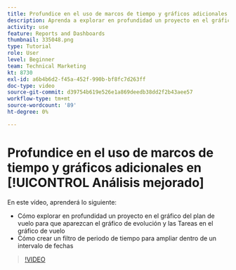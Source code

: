 ```yaml
---
title: Profundice en el uso de marcos de tiempo y gráficos adicionales en [!UICONTROL Análisis mejorado]
description: Aprenda a explorar en profundidad un proyecto en el gráfico del plan de vuelo para que el gráfico de evolución y el gráfico de tareas en vuelo aparezcan en Workfront.
activity: use
feature: Reports and Dashboards
thumbnail: 335048.png
type: Tutorial
role: User
level: Beginner
team: Technical Marketing
kt: 8730
exl-id: a6b4b6d2-f45a-452f-990b-bf8fc7d263ff
doc-type: video
source-git-commit: d39754b619e526e1a869deedb38dd2f2b43aee57
workflow-type: tm+mt
source-wordcount: '89'
ht-degree: 0%

---
```


# Profundice en el uso de marcos de tiempo y gráficos adicionales en [!UICONTROL Análisis mejorado]

En este vídeo, aprenderá lo siguiente:

* Cómo explorar en profundidad un proyecto en el gráfico del plan de vuelo para que aparezcan el gráfico de evolución y las Tareas en el gráfico de vuelo
* Cómo crear un filtro de periodo de tiempo para ampliar dentro de un intervalo de fechas

>[!VIDEO](https://video.tv.adobe.com/v/335048/?quality=12)
